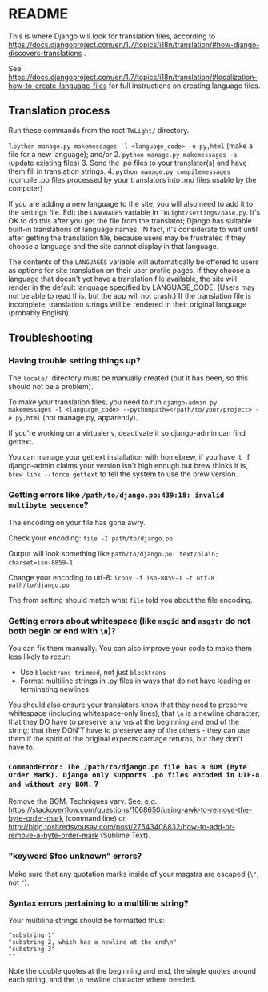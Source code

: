 # README
This is where Django will look for translation files, according to
https://docs.djangoproject.com/en/1.7/topics/i18n/translation/#how-django-discovers-translations .

See https://docs.djangoproject.com/en/1.7/topics/i18n/translation/#localization-how-to-create-language-files for full instructions on creating language files.

## Translation process

Run these commands from the root `TWLight/` directory.

1.`python manage.py makemessages -l <language_code> -e py,html` (make a file for a new language); and/or
2. `python manage.py makemessages -a` (update existing files)
3. Send the .po files to your translator(s) and have them fill in translation strings.
4. `python manage.py compilemessages` (compile .po files processed by your translators into .mo files usable by the computer)

If you are adding a new language to the site, you will also need to add it to the settings file. Edit the `LANGUAGES` variable in `TWLight/settings/base.py`. It's OK to do this after you get the file from the translator; Django has suitable built-in translations of language names. IN fact, it's considerate to wait until after getting the translation file, because users may be frustrated if they choose a language and the site cannot display in that language.

The contents of the `LANGUAGES` variable will automatically be offered to users as options for site translation on their user profile pages. If they choose a language that doesn't yet have a translation file available, the site will render in the default language specified by LANGUAGE_CODE. (Users may not be able to read this, but the app will not crash.) If the translation file is incomplete, translation strings will be rendered in their original language (probably English).

## Troubleshooting
### Having trouble setting things up?

The `locale/ `directory must be manually created (but it has been, so this should not be a problem).

To make your translation files, you need to run `django-admin.py makemessages -l <language_code> --pythonpath=</path/to/your/project> -e py,html` (not manage.py, apparently).

If you're working on a virtualenv, deactivate it so django-admin can find gettext.

You can manage your gettext installation with homebrew, if you have it. If django-admin claims your version isn't high enough but brew thinks it is, `brew link --force gettext` to tell the system to use the brew version.

### Getting errors like `/path/to/django.po:439:18: invalid multibyte sequence`?

The encoding on your file has gone awry.

Check your encoding:
`file -I path/to/django.po`

Output will look something like `path/to/django.po: text/plain; charset=iso-8859-1`.

Change your encoding to utf-8: `iconv -f iso-8859-1 -t utf-8 path/to/django.po `

The from setting should match what `file` told you about the file encoding.

### Getting errors about whitespace (like `msgid` and `msgstr` do not both begin or end with `\n`)?

You can fix them manually. You can also improve your code to make them less likely to recur:
* Use `blocktrans trimmed`, not just `blocktrans`
* Format multiline strings in .py files in ways that do not have leading or terminating newlines

You should also ensure your translators know that they need to preserve whitespace (including whitespace-only lines); that `\n` is a newline character; that they DO have to preserve any `\n`s at the beginning and end of the string; that they DON'T have to preserve any of the others - they can use them if the spirit of the original expects carriage returns, but they don't have to.

### `CommandError: The /path/to/django.po file has a BOM (Byte Order Mark). Django only supports .po files encoded in UTF-8 and without any BOM.` ?

Remove the BOM. Techniques vary. See, e.g., https://stackoverflow.com/questions/1068650/using-awk-to-remove-the-byte-order-mark (command line) or http://blog.toshredsyousay.com/post/27543408832/how-to-add-or-remove-a-byte-order-mark (Sublime Text).

### "keyword $foo unknown" errors?
Make sure that any quotation marks inside of your msgstrs are escaped (`\"`, not `"`).

### Syntax errors pertaining to a multiline string?

Your multiline strings should be formatted thus:

```""
"substring 1"
"substring 2, which has a newline at the end\n"
"substring 3"
""
```

Note the double quotes at the beginning and end, the single quotes around each string, and the `\n` newline character where needed.